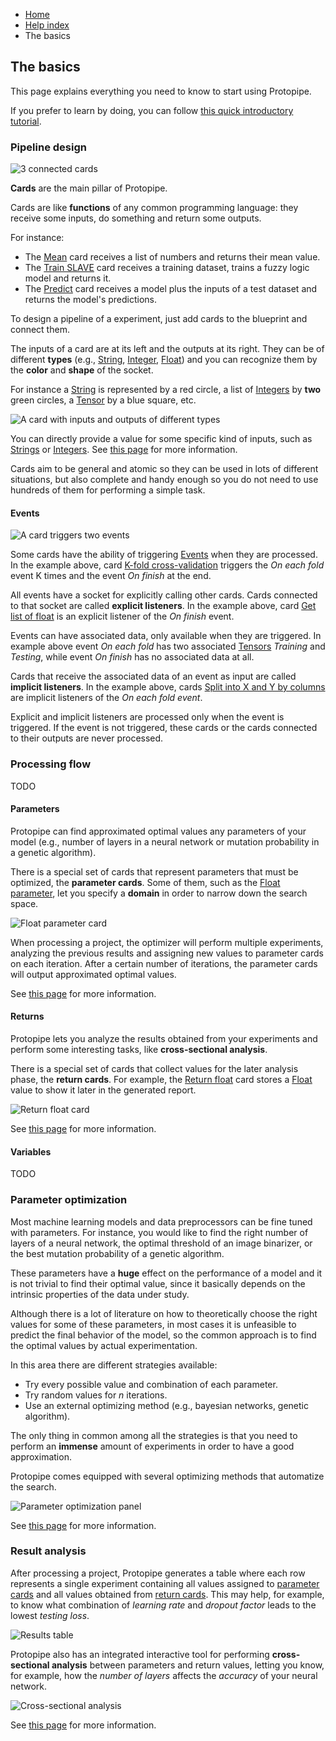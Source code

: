 <ul class="breadcrumb">
    <li><a href="">Home</a></li>
    <li><a href="help.html">Help index</a></li>
    <li>The basics</li>
</ul>

## The basics

This page explains everything you need to know to start using Protopipe.

If you prefer to learn by doing, you can follow [this quick introductory tutorial](tutorials/introductory).

### Pipeline design

![3 connected cards](assets/img/basics/design_1.png)

**Cards** are the main pillar of Protopipe.

Cards are like **functions** of any common programming language: they receive some inputs, do something and return some outputs.

For instance:

* The [Mean](cards/mean.html) card receives a list of numbers and returns their mean value.
* The [Train SLAVE](cards/trainSLAVE.html) card receives a training dataset, trains a fuzzy logic model and returns it.
* The [Predict](cards/predict.html) card receives a model plus the inputs of a test dataset and returns the model's predictions.

To design a pipeline of a experiment, just add cards to the blueprint and connect them.

The inputs of a card are at its left and the outputs at its right. They can be of different **types** (e.g., [String](types/String.html), [Integer](types/Integer.html), [Float](types/Float.html)) and you can recognize them by the **color** and **shape** of the socket.

For instance a [String](types/String.html) is represented by a red circle, a list of [Integers](types/Integer.html) by **two** green circles, a [Tensor](types/Tensor.html) by a blue square, etc.

![A card with inputs and outputs of different types](assets/img/basics/design_2.png)

You can directly provide a value for some specific kind of inputs, such as [Strings](types/String.html) or [Integers](types/Integer.html). See [this page](work_screen.html#provide-an-input-directly) for more information.

Cards aim to be general and atomic so they can be used in lots of different situations, but also complete and handy enough so you do not need to use hundreds of them for performing a simple task.

#### Events

![A card triggers two events](assets/img/basics/events_1.png)

Some cards have the ability of triggering [Events](types/Event.html) when they are processed. In the example above, card [K-fold cross-validation](cards/kFoldCrossValidation.html) triggers the *On each fold* event K times and the event *On finish* at the end.

All events have a socket for explicitly calling other cards. Cards connected to that socket are called **explicit listeners**. In the example above, card [Get list of float](cards/getFloat_n.html) is an explicit listener of the *On finish* event.

Events can have associated data, only available when they are triggered. In example above event *On each fold* has two associated [Tensors](types/Tensor.html) *Training* and *Testing*, while event *On finish* has no associated data at all.

Cards that receive the associated data of an event as input are called **implicit listeners**. In the example above, cards [Split into X and Y by columns](cards/splitIntoXAndYByColumns.html) are implicit listeners of the *On each fold event*.

Explicit and implicit listeners are processed only when the event is triggered. If the event is not triggered, these cards or the cards connected to their outputs are never processed.

### Processing flow

TODO

#### Parameters

Protopipe can find approximated optimal values any parameters of your model (e.g., number of layers in a neural network or mutation probability in a genetic algorithm).

There is a special set of cards that represent parameters that must be optimized, the **parameter cards**. Some of them, such as the [Float parameter](cards/parameterFloat.html), let you specify a **domain** in order to narrow down the search space.

![Float parameter card](assets/img/basics/parameters_1.png)

When processing a project, the optimizer will perform multiple experiments, analyzing the previous results and assigning new values to parameter cards on each iteration. After a certain number of iterations, the parameter cards will output approximated optimal values.

See [this page](work_screen.html#tune-parameters-automatically) for more information.

#### Returns

Protopipe lets you analyze the results obtained from your experiments and perform some interesting tasks, like **cross-sectional analysis**.

There is a special set of cards that collect values for the later analysis phase, the **return cards**. For example, the [Return float](cards/returnFloat.html) card stores a [Float](types/Float.html) value to show it later in the generated report.

![Return float card](assets/img/basics/returns_1.png)

See [this page](reports_screen.html) for more information.

#### Variables

TODO

### Parameter optimization

Most machine learning models and data preprocessors can be fine tuned with parameters. For instance, you would like to find the right number of layers of a neural network, the optimal threshold of an image binarizer, or the best mutation probability of a genetic algorithm.

These parameters have a **huge** effect on the performance of a model and it is not trivial to find their optimal value, since it basically depends on the intrinsic properties of the data under study.

Although there is a lot of literature on how to theoretically choose the right values for some of these parameters, in most cases it is unfeasible to predict the final behavior of the model, so the common approach is to find the optimal values by actual experimentation.

In this area there are different strategies available:

* Try every possible value and combination of each parameter.
* Try random values for *n* iterations.
* Use an external optimizing method (e.g., bayesian networks, genetic algorithm).

The only thing in common among all the strategies is that you need to perform an **immense** amount of experiments in order to have a good approximation.

Protopipe comes equipped with several optimizing methods that automatize the search.

![Parameter optimization panel](assets/img/basics/parameter_1.png)

See [this page](work_screen.html#tune-parameters-automatically) for more information.

### Result analysis

After processing a project, Protopipe generates a table where each row represents a single experiment containing all values assigned to [parameter cards](#parameters) and all values obtained from [return cards](#returns). This may help, for example, to know what combination of *learning rate* and *dropout factor* leads to the lowest *testing loss*.

![Results table](assets/img/basics/result_1.png)

Protopipe also has an integrated interactive tool for performing **cross-sectional analysis** between parameters and return values, letting you know, for example, how the *number of layers* affects the *accuracy* of your neural network.

![Cross-sectional analysis](assets/img/basics/result_2.png)

See [this page](reports_screen.html) for more information.
